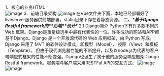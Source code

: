 1、核心的业务HTML  
![image](https://github.com/user-attachments/assets/a043f8a9-a5e2-4e11-8ddd-0ae2dd577674)
3、前端目录架构
![image](https://github.com/user-attachments/assets/46c6aa27-b551-4d3e-a135-5898a4468b19)
在Vue文件夹下面，本地已经部署好了liveserver服务器供前端部署，static目录下存在着静态资源。
**二、*****\*基于Django Restful framework的\*******\*后端\*******\*设计\****
2.1 Django简介
  Python下有许多款不同的 Web 框架。Django是重量级选手中最有代表性的一位。许多成功的网站和APP都基于Django。Django 是一个开放源代码的 Web 应用框架，由 Python 写成。Django 采用了 MVT 的软件设计模式，即模型（Model），
视图（View）和模板（Template）。
  但由于现代浏览器性能的不断提升，以及以node.js为代表的客户端响应式框架的性能不断变强。Django也诞生了属于他的服务型响应框架Django Restful framework。服务端与客户端采用RESTFul API的交互方式。
  ![image](https://github.com/user-attachments/assets/f7215fb2-df94-4e50-94a9-69bbcbc4ffa9)
![image](https://github.com/user-attachments/assets/ad0ed140-2695-4f43-8038-5debce847811)

